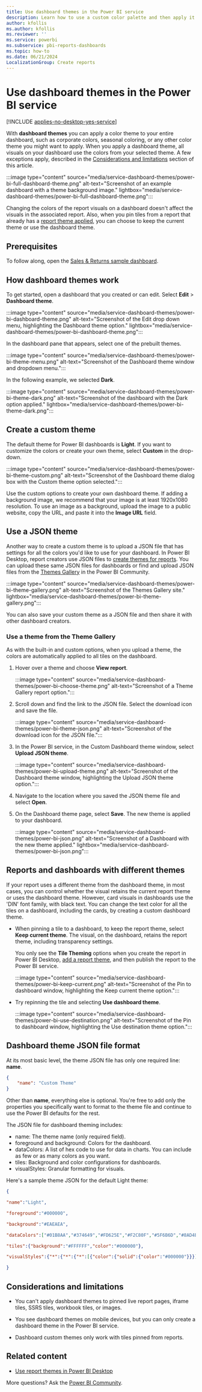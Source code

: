 ```yaml
---
title: Use dashboard themes in the Power BI service
description: Learn how to use a custom color palette and then apply it to an entire dashboard in Power BI service.
author: kfollis
ms.author: kfollis
ms.reviewer: ''
ms.service: powerbi
ms.subservice: pbi-reports-dashboards
ms.topic: how-to
ms.date: 06/21/2024
LocalizationGroup: Create reports
---
```

# Use dashboard themes in the Power BI service

[!INCLUDE [applies-no-desktop-yes-service](../includes/applies-no-desktop-yes-service.md)]

With **dashboard themes** you can apply a color theme to your entire dashboard, such as corporate colors, seasonal coloring, or any other color theme you might want to apply. When you apply a dashboard theme, all visuals on your dashboard use the colors from your selected theme. A few exceptions apply, described in the [Considerations and limitations](#considerations-and-limitations) section of this article.

:::image type="content" source="media/service-dashboard-themes/power-bi-full-dashboard-theme.png" alt-text="Screenshot of an example dashboard with a theme background image." lightbox="media/service-dashboard-themes/power-bi-full-dashboard-theme.png":::

Changing the colors of the report visuals on a dashboard doesn't affect the visuals in the associated report. Also, when you pin tiles from a report that already has a [report theme applied](desktop-report-themes.md), you can choose to keep the current theme or use the dashboard theme.

## Prerequisites

To follow along, open the [Sales & Returns sample dashboard](sample-datasets.md#sales--returns-sample-pbix-file).

## How dashboard themes work

To get started, open a dashboard that you created or can edit. Select **Edit** > **Dashboard theme**.

:::image type="content" source="media/service-dashboard-themes/power-bi-dashboard-theme.png" alt-text="Screenshot of the Edit drop down menu, highlighting the Dashboard theme option." lightbox="media/service-dashboard-themes/power-bi-dashboard-theme.png":::

In the dashboard pane that appears, select one of the prebuilt themes.

:::image type="content" source="media/service-dashboard-themes/power-bi-theme-menu.png" alt-text="Screenshot of the Dashboard theme window and dropdown menu.":::

In the following example, we selected **Dark**.

:::image type="content" source="media/service-dashboard-themes/power-bi-theme-dark.png" alt-text="Screenshot of the dashboard with the Dark option applied." lightbox="media/service-dashboard-themes/power-bi-theme-dark.png":::

## Create a custom theme

The default theme for Power BI dashboards is **Light**. If you want to customize the colors or create your own theme, select **Custom** in the drop-down.

:::image type="content" source="media/service-dashboard-themes/power-bi-theme-custom.png" alt-text="Screenshot of the Dashboard theme dialog box with the Custom theme option selected.":::

Use the custom options to create your own dashboard theme. If adding a background image, we recommend that your image is at least 1920x1080 resolution. To use an image as a background, upload the image to a public website, copy the URL, and paste it into the **Image URL** field.

## Use a JSON theme

Another way to create a custom theme is to upload a JSON file that has settings for all the colors you'd like to use for your dashboard. In Power BI Desktop, report creators use JSON files to [create themes for reports](desktop-report-themes.md). You can upload these same JSON files for dashboards or find and upload JSON files from the [Themes Gallery](https://community.powerbi.com/t5/Themes-Gallery/bd-p/ThemesGallery) in the Power BI Community.

:::image type="content" source="media/service-dashboard-themes/power-bi-theme-gallery.png" alt-text="Screenshot of the Themes Gallery site." lightbox="media/service-dashboard-themes/power-bi-theme-gallery.png":::

You can also save your custom theme as a JSON file and then share it with other dashboard creators.

### Use a theme from the Theme Gallery

As with the built-in and custom options, when you upload a theme, the colors are automatically applied to all tiles on the dashboard.

1. Hover over a theme and choose **View report**.

   :::image type="content" source="media/service-dashboard-themes/power-bi-choose-theme.png" alt-text="Screenshot of a Theme Gallery report option.":::

1. Scroll down and find the link to the JSON file. Select the download icon and save the file.

   :::image type="content" source="media/service-dashboard-themes/power-bi-theme-json.png" alt-text="Screenshot of the download icon for the JSON file.":::

1. In the Power BI service, in the Custom Dashboard theme window, select **Upload JSON theme**.

   :::image type="content" source="media/service-dashboard-themes/power-bi-upload-theme.png" alt-text="Screenshot of the Dashboard theme window, highlighting the Upload JSON theme option.":::

1. Navigate to the location where you saved the JSON theme file and select **Open**.

1. On the Dashboard theme page, select **Save**. The new theme is applied to your dashboard.

   :::image type="content" source="media/service-dashboard-themes/power-bi-json.png" alt-text="Screenshot of a Dashboard with the new theme applied." lightbox="media/service-dashboard-themes/power-bi-json.png":::

## Reports and dashboards with different themes

If your report uses a different theme from the dashboard theme, in most cases, you can control whether the visual retains the current report theme or uses the dashboard theme. However, card visuals in dashboards use the 'DIN' font family, with black text. You can change the text color for all the tiles on a dashboard, including the cards, by creating a custom dashboard theme.

- When pinning a tile to a dashboard, to keep the report theme, select **Keep current theme**. The visual, on the dashboard, retains the report theme, including transparency settings.

   You only see the **Tile Theming** options when you create the report in Power BI Desktop, [add a report theme](desktop-report-themes.md), and then publish the report to the Power BI service.

   :::image type="content" source="media/service-dashboard-themes/power-bi-keep-current.png" alt-text="Screenshot of the Pin to dashboard window, highlighting the Keep current theme option.":::

- Try repinning the tile and selecting **Use dashboard theme**.

   :::image type="content" source="media/service-dashboard-themes/power-bi-use-destination.png" alt-text="Screenshot of the Pin to dashboard window, highlighting the Use destination theme option.":::

## Dashboard theme JSON file format

At its most basic level, the theme JSON file has only one required line: **name**.

```json
{
    "name": "Custom Theme"
}
```

Other than **name**, everything else is optional. You're free to add only the properties you specifically want to format to the theme file and continue to use the Power BI defaults for the rest.

The JSON file for dashboard theming includes:

- name: The theme name (only required field).
- foreground and background: Colors for the dashboard.
- dataColors: A list of hex code to use for data in charts. You can include as few or as many colors as you want.
- tiles: Background and color configurations for dashboards.
- visualStyles: Granular formatting for visuals.

Here's a sample theme JSON for the default Light theme:

```json
{

"name":"Light",

"foreground":"#000000",

"background":"#EAEAEA",

"dataColors":["#01B8AA","#374649","#FD625E","#F2C80F","#5F6B6D","#8AD4EB","#FE9666","#A66999"],

"tiles":{"background":"#FFFFFF","color":"#000000"},

"visualStyles":{"*":{"*":{"*":[{"color":{"solid":{"color":"#000000"}}}]}}}

}
```

## Considerations and limitations

- You can't apply dashboard themes to pinned live report pages, iframe tiles, SSRS tiles, workbook tiles, or images.

- You see dashboard themes on mobile devices, but you can only create a dashboard theme in the Power BI service.

- Dashboard custom themes only work with tiles pinned from reports.

## Related content

- [Use report themes in Power BI Desktop](desktop-report-themes.md)

More questions? Ask the [Power BI Community](https://community.powerbi.com/).
